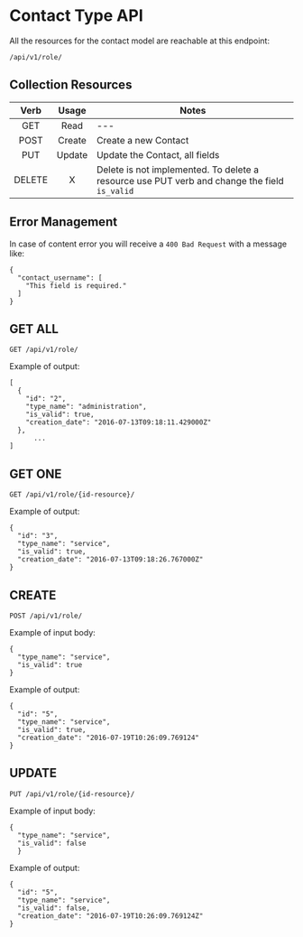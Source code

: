 # Contact Type API

All the resources for the contact model are reachable at this endpoint:

    /api/v1/role/

## Collection Resources

| Verb  | Usage | Notes  |
| :---: | :---: |   ---  |
| GET   | Read  |   ---  |
| POST  | Create| Create a new Contact |
| PUT   | Update| Update the Contact, all fields|
| DELETE|   X   | Delete is not implemented. To delete a resource use PUT verb and change the field `is_valid` |

## Error Management

In case of content error you will receive a `400 Bad Request` with a message like:

    {
      "contact_username": [
        "This field is required."
      ]
    }

## GET ALL

    GET /api/v1/role/

Example of output:

    [
      {
        "id": "2",
        "type_name": "administration",
        "is_valid": true,
        "creation_date": "2016-07-13T09:18:11.429000Z"
      },
          ...
    ]

## GET ONE

    GET /api/v1/role/{id-resource}/

Example of output:

    {
      "id": "3",
      "type_name": "service",
      "is_valid": true,
      "creation_date": "2016-07-13T09:18:26.767000Z"
    }

## CREATE

    POST /api/v1/role/

Example of input body:

    {
      "type_name": "service",
      "is_valid": true
    }

Example of output:

    {
      "id": "5",
      "type_name": "service",
      "is_valid": true,
      "creation_date": "2016-07-19T10:26:09.769124"
    }

## UPDATE

    PUT /api/v1/role/{id-resource}/

Example of input body:

    {
      "type_name": "service",
      "is_valid": false
      }

Example of output:

    {
      "id": "5",
      "type_name": "service",
      "is_valid": false,
      "creation_date": "2016-07-19T10:26:09.769124Z"
    }